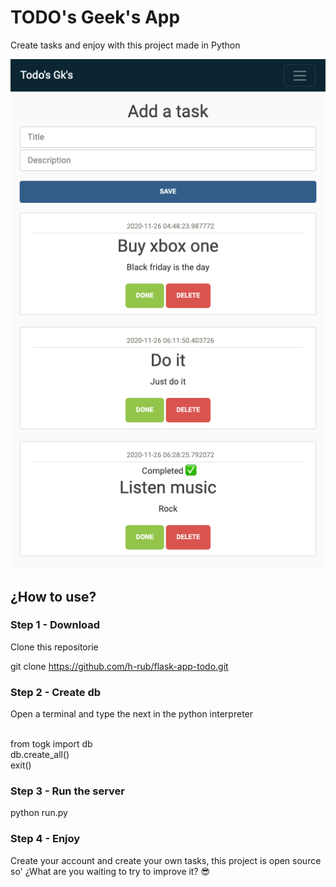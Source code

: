 # TODO's Geek's App

Create tasks and enjoy with this project made in Python

<div style="text-align:center">
<img src ="/screenshots/my-tasks.png"/>
</div>

## ¿How to use?

### Step 1 - Download
Clone this repositorie

git clone https://github.com/h-rub/flask-app-todo.git

### Step 2 - Create db
Open a terminal and type the next in the python interpreter

<br>from togk import db
<br>db.create_all()
<br>exit()

### Step 3 - Run the server

python run.py

### Step 4 - Enjoy

Create your account and create your own tasks, this project is open source so' ¿What are you waiting to try to improve it? 😎
